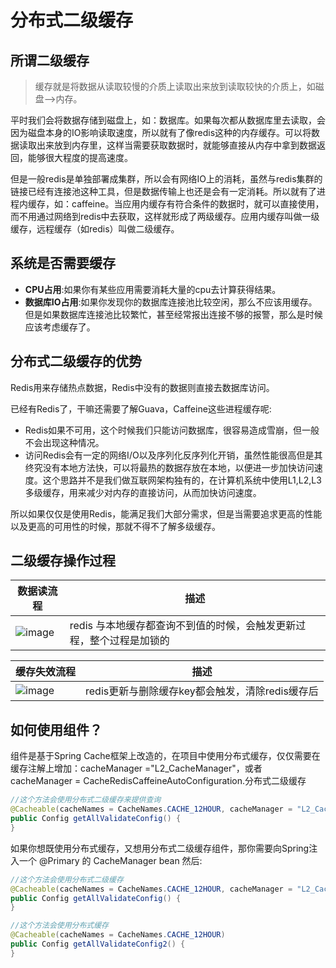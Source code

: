 # 分布式二级缓存

## 所谓二级缓存
> 缓存就是将数据从读取较慢的介质上读取出来放到读取较快的介质上，如磁盘-->内存。

平时我们会将数据存储到磁盘上，如：数据库。如果每次都从数据库里去读取，会因为磁盘本身的IO影响读取速度，所以就有了像redis这种的内存缓存。可以将数据读取出来放到内存里，这样当需要获取数据时，就能够直接从内存中拿到数据返回，能够很大程度的提高速度。

但是一般redis是单独部署成集群，所以会有网络IO上的消耗，虽然与redis集群的链接已经有连接池这种工具，但是数据传输上也还是会有一定消耗。所以就有了进程内缓存，如：caffeine。当应用内缓存有符合条件的数据时，就可以直接使用，而不用通过网络到redis中去获取，这样就形成了两级缓存。应用内缓存叫做一级缓存，远程缓存（如redis）叫做二级缓存。

## 系统是否需要缓存

- **CPU占用**:如果你有某些应用需要消耗大量的cpu去计算获得结果。
- **数据库IO占用**:如果你发现你的数据库连接池比较空闲，那么不应该用缓存。但是如果数据库连接池比较繁忙，甚至经常报出连接不够的报警，那么是时候应该考虑缓存了。

## 分布式二级缓存的优势

Redis用来存储热点数据，Redis中没有的数据则直接去数据库访问。

已经有Redis了，干嘛还需要了解Guava，Caffeine这些进程缓存呢:

- Redis如果不可用，这个时候我们只能访问数据库，很容易造成雪崩，但一般不会出现这种情况。
- 访问Redis会有一定的网络I/O以及序列化反序列化开销，虽然性能很高但是其终究没有本地方法快，可以将最热的数据存放在本地，以便进一步加快访问速度。这个思路并不是我们做互联网架构独有的，在计算机系统中使用L1,L2,L3多级缓存，用来减少对内存的直接访问，从而加快访问速度。

所以如果仅仅是使用Redis，能满足我们大部分需求，但是当需要追求更高的性能以及更高的可用性的时候，那就不得不了解多级缓存。

## 二级缓存操作过程

数据读流程 | 描述
---|---
![image](http://axin-soochow.oss-cn-hangzhou.aliyuncs.com/21-10/lock.png)| redis 与本地缓存都查询不到值的时候，会触发更新过程，整个过程是加锁的


缓存失效流程 | 描述
---|---
![image](http://axin-soochow.oss-cn-hangzhou.aliyuncs.com/21-10/shixiao.png)| redis更新与删除缓存key都会触发，清除redis缓存后


## 如何使用组件？

组件是基于Spring Cache框架上改造的，在项目中使用分布式缓存，仅仅需要在缓存注解上增加：cacheManager ="L2_CacheManager"，或者 cacheManager = CacheRedisCaffeineAutoConfiguration.分布式二级缓存


```Java
//这个方法会使用分布式二级缓存来提供查询
@Cacheable(cacheNames = CacheNames.CACHE_12HOUR, cacheManager = "L2_CacheManager")
public Config getAllValidateConfig() { 
}
```

如果你想既使用分布式缓存，又想用分布式二级缓存组件，那你需要向Spring注入一个 @Primary 的 CacheManager bean 然后:

```Java
//这个方法会使用分布式二级缓存
@Cacheable(cacheNames = CacheNames.CACHE_12HOUR, cacheManager = "L2_CacheManager")
public Config getAllValidateConfig() {
}

//这个方法会使用分布式缓存
@Cacheable(cacheNames = CacheNames.CACHE_12HOUR)
public Config getAllValidateConfig2() {
}
```


